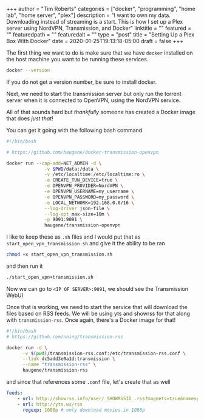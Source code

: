 +++
author = "Tim Roberts"
categories = ["docker", "programming", "home lab", "home server", "plex"]
description = "I want to own my data. Downloading instead of streaming is a start. This is how I set up a Plex server using NordVPN, Transmission, and Docker"
linktitle = ""
featured = ""
featuredpath = ""
featuredalt = ""
type = "post"
title = "Setting Up a Plex Box With Docker"
date = 2020-01-25T19:13:18-05:00
draft = false 
+++


The first thing we want to do is make sure that we have `docker` installed on the host machine you want
to be running these services.

```bash
docker --version
```

If you do not get a version number, be sure to install docker.

Next, we need to start the transmission server but only run the torrent server when it is connected
to OpenVPN, using the NordVPN service.

All of that sounds hard but _thankfully_ someone has created a Docker image that does _just that_!

You can get it going with the following bash command

```sh
#!/bin/bash

# https://github.com/haugene/docker-transmission-openvpn

docker run --cap-add=NET_ADMIN -d \
              -v $PWD/data:/data \
              -v /etc/localtime:/etc/localtime:ro \
              -e CREATE_TUN_DEVICE=true \
              -e OPENVPN_PROVIDER=NordVPN \
              -e OPENVPN_USERNAME=my_username \
              -e OPENVPN_PASSWORD=my_password \
              -e LOCAL_NETWORK=192.168.0.0/16 \
              --log-driver json-file \
              --log-opt max-size=10m \
              -p 9091:9091 \
              haugene/transmission-openvpn
```

I like to keep these as `.sh` files and I would put that as `start_open_vpn_transmission.sh` and
give it the ability to be ran

```sh
chmod +x start_open_vpn_transmission.sh
```

and then run it

```sh
./start_open_vpn+transmission.sh
```

Now we can go to `<IP OF SERVER>:9091`, we should see the Transmission WebUI

Once that is working, we need to start the service that will download the files based on RSS feeds.
We will be using yts and showrss for that along with `transmission-rss`. Once again, there's
a Docker image for that!

```sh
#!/bin/bash
# https://github.com/nning/transmission-rss

docker run -d \
      -v $(pwd)/transmission-rss.conf:/etc/transmission-rss.conf \
      --link dc5add3e0a1d:transmission \
      --name "transmission-rss" \
      haugene/transmission-rss

```

and since that references some `.conf` file, let's create that as well

```yaml
feeds:
    - url: http://showrss.info/user/_SHOWRSSID_.rss?magnets=true&namespaces=true&name=null&quality=null&re=null
    - url: http://yts.ws/rss
      regexp: 1080p # only download movies in 1080p
```
